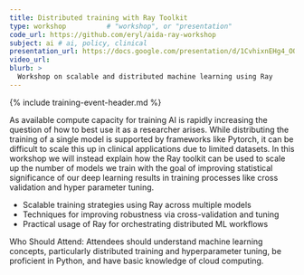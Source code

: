 ```yaml
---
title: Distributed training with Ray Toolkit 
type: workshop          # "workshop", or "presentation"
code_url: https://github.com/eryl/aida-ray-workshop
subject: ai # ai, policy, clinical
presentation_url: https://docs.google.com/presentation/d/1CvhixnEHg4_OO1VeHV70KK0JktXwgaZn/edit?usp=drive_link&ouid=100286706807109821169&rtpof=true&sd=true
video_url:
blurb: >
  Workshop on scalable and distributed machine learning using Ray
---
```


{% include training-event-header.md %}

As available compute capacity for training AI is rapidly increasing the question of how to best use it as a researcher arises. While distributing the training of a single model is supported by frameworks like Pytorch, it can be difficult to scale this up in clinical applications due to limited datasets. In this workshop we will instead explain how the Ray toolkit can be used to scale up the number of models we train with the goal of improving statistical significance of our deep learning results in training processes like cross validation and hyper parameter tuning.

- Scalable training strategies using Ray across multiple models
- Techniques for improving robustness via cross-validation and tuning
- Practical usage of Ray for orchestrating distributed ML workflows

Who Should Attend: Attendees should understand machine learning concepts, particularly distributed training and hyperparameter tuning, be proficient in Python, and have basic knowledge of cloud computing.